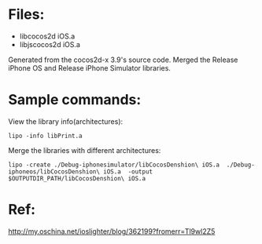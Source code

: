 Files:
===
* libcocos2d iOS.a
* libjscocos2d iOS.a

Generated from the cocos2d-x 3.9's source code. Merged the Release iPhone OS and Release iPhone Simulator libraries.



Sample commands:
===
View the library info(architectures):

	lipo -info libPrint.a

Merge the libraries with different architectures:

	lipo -create ./Debug-iphonesimulator/libCocosDenshion\ iOS.a  ./Debug-iphoneos/libCocosDenshion\ iOS.a  -output $OUTPUTDIR_PATH/libCocosDenshion\ iOS.a



Ref:
===
http://my.oschina.net/ioslighter/blog/362199?fromerr=Tl9wl2Z5